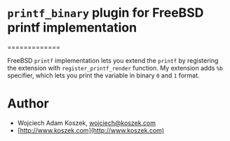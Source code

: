 # `printf_binary` plugin for FreeBSD printf implementation
=============

FreeBSD `printf` implementation lets you extend the `printf` by registering
the extension with `register_printf_render` function. My extension adds `%b`
specifier, which lets you print the variable in binary `0` and `1` format.

# Author

- Wojciech Adam Koszek, [wojciech@koszek.com](mailto:wojciech@koszek.com)
- [http://www.koszek.com](http://www.koszek.com)
